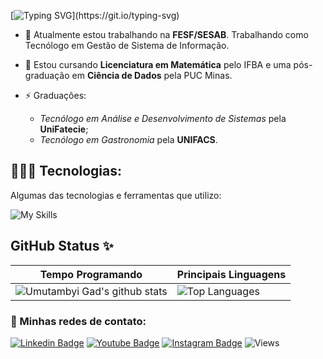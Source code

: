 [![Typing SVG](https://readme-typing-svg.demolab.com?font=Taviraj&weight=200&size=32&pause=1000&color=F7F7F7&vCenter=true&multiline=true&repeat=false&random=true&width=435&lines=Prazer%2C+Bernardo+Nogueira!)](https://git.io/typing-svg)

- 🔭 Atualmente estou trabalhando na **FESF/SESAB**. Trabalhando como Tecnólogo em Gestão de Sistema de Informação.

- 🌱 Estou cursando **Licenciatura em Matemática** pelo IFBA e uma pós-graduação em **Ciência de Dados** pela PUC Minas.

- ⚡ Graduações:
    - *Tecnólogo em Análise e Desenvolvimento de Sistemas* pela **UniFatecie**;
    - *Tecnólogo em Gastronomia* pela **UNIFACS**.

## 👨🏽‍💻 Tecnologias:

Algumas das tecnologias e ferramentas que utilizo:

![My Skills](https://go-skill-icons.vercel.app/api/icons?i=html,css,js,php,python,pbi)

## GitHub Status ✨

| Tempo Programando                                                                                                                                                           | Principais Linguagens                                                                                                                                                                     |
| ------------------------------------------------------------------------------------------------------------------------------------------------------------------------ | ---------------------------------------------------------------------------------------------------------------------------------------------------------------------------------- |
| ![Umutambyi Gad's github stats](https://github-readme-stats.vercel.app/api/wakatime?username=samuraiflamesf) | ![Top Languages](https://github-readme-stats.vercel.app/api/top-langs/?username=bernardonogueira8&size_weight=0.0005&count_weight=0.3&layout=compact&theme=vision-friendly-dark) |

### 💬 Minhas redes de contato:

[![Linkedin Badge](https://img.shields.io/badge/LinkedIn-0077B5?style=for-the-badge&logo=linkedin&logoColor=white)](https://www.linkedin.com/in/bernardonogueira8/)
[![Youtube Badge](https://img.shields.io/badge/YouTube-FF0000?style=for-the-badge&logo=youtube&logoColor=white)](https://www.youtube.com/channel/UCqcrZPdAU0NOdqJu4OAyt9A)
[![Instagram Badge](https://img.shields.io/badge/Instagram-E4405F?style=for-the-badge&logo=instagram&logoColor=white)](https://www.instagram.com/bernardo.nogueira8/)
![Views](https://komarev.com/ghpvc/?username=bernardonogueira8&style=for-the-badge&color=orange)
